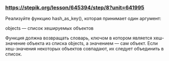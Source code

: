 ### https://stepik.org/lesson/645394/step/8?unit=641995

Реализуйте функцию hash_as_key(), которая принимает один аргумент:


objects — список хешируемых объектов


Функция должна возвращать словарь, ключом в котором является хеш-значение объекта из списка objects, а значением — сам объект. Если хеш-значения некоторых объектов совпадают, их следует объединить в список.
